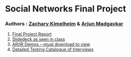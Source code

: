 # Social Networks Final Project
### Authors : [Zachary Kimelheim](https://github.com/zackkimelheim) & [Arjun Madgavkar](https://github.com/arjunmadgavkar)

1. [Final Project Report](Final-Project-Abstract.pdf)
2. [Slidedeck as seen in class](imagine-slidedeck.pdf)
3. [AR/IR Demos --must download to view](demos)
4. [Detailed Testing Catalogue of Interviews](Testing-catalogue.pdf)

